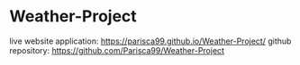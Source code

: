 # Weather-Project
live website application: https://parisca99.github.io/Weather-Project/
github repository: https://github.com/Parisca99/Weather-Project
